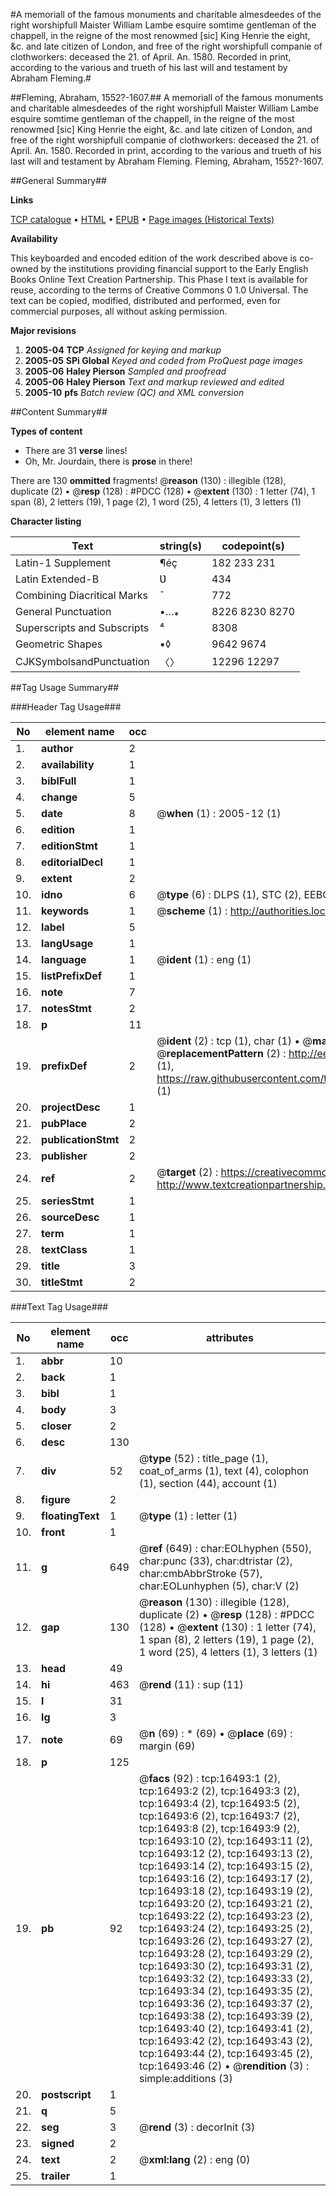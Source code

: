 #A memoriall of the famous monuments and charitable almesdeedes of the right worshipfull Maister William Lambe esquire somtime gentleman of the chappell, in the reigne of the most renowmed [sic] King Henrie the eight, &c. and late citizen of London, and free of the right worshipfull companie of clothworkers: deceased the 21. of April. An. 1580. Recorded in print, according to the various and trueth of his last will and testament by Abraham Fleming.#

##Fleming, Abraham, 1552?-1607.##
A memoriall of the famous monuments and charitable almesdeedes of the right worshipfull Maister William Lambe esquire somtime gentleman of the chappell, in the reigne of the most renowmed [sic] King Henrie the eight, &c. and late citizen of London, and free of the right worshipfull companie of clothworkers: deceased the 21. of April. An. 1580. Recorded in print, according to the various and trueth of his last will and testament by Abraham Fleming.
Fleming, Abraham, 1552?-1607.

##General Summary##

**Links**

[TCP catalogue](http://www.ota.ox.ac.uk/tcp/)  • 
[HTML](http://tei.it.ox.ac.uk/tcp/Texts-HTML/free/A00/A00939.html)  • 
[EPUB](http://tei.it.ox.ac.uk/tcp/Texts-EPUB/free/A00/A00939.epub) • 
[Page images (Historical Texts)](https://data.historicaltexts.jisc.ac.uk/view?pubId=eebo-99851225e&pageId=eebo-99851225e-16493-1)

**Availability**

This keyboarded and encoded edition of the
	       work described above is co-owned by the institutions
	       providing financial support to the Early English Books
	       Online Text Creation Partnership. This Phase I text is
	       available for reuse, according to the terms of Creative
	       Commons 0 1.0 Universal. The text can be copied,
	       modified, distributed and performed, even for
	       commercial purposes, all without asking permission.

**Major revisions**

1. __2005-04__ __TCP__ *Assigned for keying and markup*
1. __2005-05__ __SPi Global__ *Keyed and coded from ProQuest page images*
1. __2005-06__ __Haley Pierson__ *Sampled and proofread*
1. __2005-06__ __Haley Pierson__ *Text and markup reviewed and edited*
1. __2005-10__ __pfs__ *Batch review (QC) and XML conversion*

##Content Summary##

**Types of content**

  * There are 31 **verse** lines!
  * Oh, Mr. Jourdain, there is **prose** in there!

There are 130 **ommitted** fragments! 
 @__reason__ (130) : illegible (128), duplicate (2)  •  @__resp__ (128) : #PDCC (128)  •  @__extent__ (130) : 1 letter (74), 1 span (8), 2 letters (19), 1 page (2), 1 word (25), 4 letters (1), 3 letters (1)

**Character listing**


|Text|string(s)|codepoint(s)|
|---|---|---|
|Latin-1 Supplement|¶éç|182 233 231|
|Latin Extended-B|Ʋ|434|
|Combining             Diacritical Marks|̄|772|
|General Punctuation|•…⁎|8226 8230 8270|
|Superscripts             and Subscripts|⁴|8308|
|Geometric Shapes|▪◊|9642 9674|
|CJKSymbolsandPunctuation|〈〉|12296 12297|

##Tag Usage Summary##

###Header Tag Usage###

|No|element name|occ|attributes|
|---|---|---|---|
|1.|__author__|2||
|2.|__availability__|1||
|3.|__biblFull__|1||
|4.|__change__|5||
|5.|__date__|8| @__when__ (1) : 2005-12 (1)|
|6.|__edition__|1||
|7.|__editionStmt__|1||
|8.|__editorialDecl__|1||
|9.|__extent__|2||
|10.|__idno__|6| @__type__ (6) : DLPS (1), STC (2), EEBO-CITATION (1), PROQUEST (1), VID (1)|
|11.|__keywords__|1| @__scheme__ (1) : http://authorities.loc.gov/ (1)|
|12.|__label__|5||
|13.|__langUsage__|1||
|14.|__language__|1| @__ident__ (1) : eng (1)|
|15.|__listPrefixDef__|1||
|16.|__note__|7||
|17.|__notesStmt__|2||
|18.|__p__|11||
|19.|__prefixDef__|2| @__ident__ (2) : tcp (1), char (1)  •  @__matchPattern__ (2) : ([0-9\-]+):([0-9IVX]+) (1), (.+) (1)  •  @__replacementPattern__ (2) : http://eebo.chadwyck.com/downloadtiff?vid=$1&page=$2 (1), https://raw.githubusercontent.com/textcreationpartnership/Texts/master/tcpchars.xml#$1 (1)|
|20.|__projectDesc__|1||
|21.|__pubPlace__|2||
|22.|__publicationStmt__|2||
|23.|__publisher__|2||
|24.|__ref__|2| @__target__ (2) : https://creativecommons.org/publicdomain/zero/1.0/ (1), http://www.textcreationpartnership.org/docs/. (1)|
|25.|__seriesStmt__|1||
|26.|__sourceDesc__|1||
|27.|__term__|1||
|28.|__textClass__|1||
|29.|__title__|3||
|30.|__titleStmt__|2||


###Text Tag Usage###

|No|element name|occ|attributes|
|---|---|---|---|
|1.|__abbr__|10||
|2.|__back__|1||
|3.|__bibl__|1||
|4.|__body__|3||
|5.|__closer__|2||
|6.|__desc__|130||
|7.|__div__|52| @__type__ (52) : title_page (1), coat_of_arms (1), text (4), colophon (1), section (44), account (1)|
|8.|__figure__|2||
|9.|__floatingText__|1| @__type__ (1) : letter (1)|
|10.|__front__|1||
|11.|__g__|649| @__ref__ (649) : char:EOLhyphen (550), char:punc (33), char:dtristar (2), char:cmbAbbrStroke (57), char:EOLunhyphen (5), char:V (2)|
|12.|__gap__|130| @__reason__ (130) : illegible (128), duplicate (2)  •  @__resp__ (128) : #PDCC (128)  •  @__extent__ (130) : 1 letter (74), 1 span (8), 2 letters (19), 1 page (2), 1 word (25), 4 letters (1), 3 letters (1)|
|13.|__head__|49||
|14.|__hi__|463| @__rend__ (11) : sup (11)|
|15.|__l__|31||
|16.|__lg__|3||
|17.|__note__|69| @__n__ (69) : * (69)  •  @__place__ (69) : margin (69)|
|18.|__p__|125||
|19.|__pb__|92| @__facs__ (92) : tcp:16493:1 (2), tcp:16493:2 (2), tcp:16493:3 (2), tcp:16493:4 (2), tcp:16493:5 (2), tcp:16493:6 (2), tcp:16493:7 (2), tcp:16493:8 (2), tcp:16493:9 (2), tcp:16493:10 (2), tcp:16493:11 (2), tcp:16493:12 (2), tcp:16493:13 (2), tcp:16493:14 (2), tcp:16493:15 (2), tcp:16493:16 (2), tcp:16493:17 (2), tcp:16493:18 (2), tcp:16493:19 (2), tcp:16493:20 (2), tcp:16493:21 (2), tcp:16493:22 (2), tcp:16493:23 (2), tcp:16493:24 (2), tcp:16493:25 (2), tcp:16493:26 (2), tcp:16493:27 (2), tcp:16493:28 (2), tcp:16493:29 (2), tcp:16493:30 (2), tcp:16493:31 (2), tcp:16493:32 (2), tcp:16493:33 (2), tcp:16493:34 (2), tcp:16493:35 (2), tcp:16493:36 (2), tcp:16493:37 (2), tcp:16493:38 (2), tcp:16493:39 (2), tcp:16493:40 (2), tcp:16493:41 (2), tcp:16493:42 (2), tcp:16493:43 (2), tcp:16493:44 (2), tcp:16493:45 (2), tcp:16493:46 (2)  •  @__rendition__ (3) : simple:additions (3)|
|20.|__postscript__|1||
|21.|__q__|5||
|22.|__seg__|3| @__rend__ (3) : decorInit (3)|
|23.|__signed__|2||
|24.|__text__|2| @__xml:lang__ (2) : eng (0)|
|25.|__trailer__|1||
